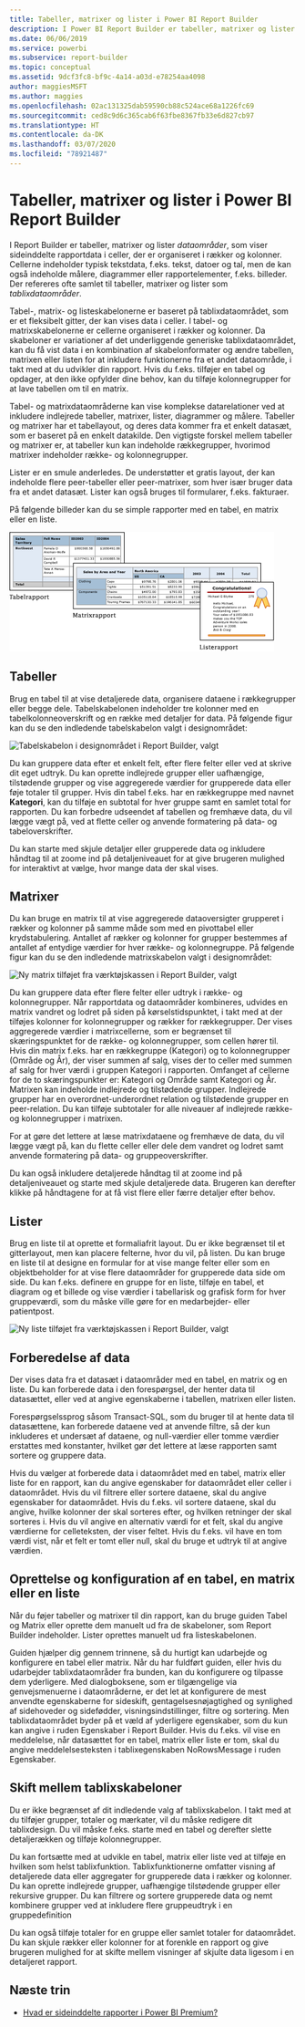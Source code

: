 ```yaml
---
title: Tabeller, matrixer og lister i Power BI Report Builder
description: I Power BI Report Builder er tabeller, matrixer og lister dataområder, som viser sideinddelte rapportdata i celler, der er organiseret i rækker og kolonner.
ms.date: 06/06/2019
ms.service: powerbi
ms.subservice: report-builder
ms.topic: conceptual
ms.assetid: 9dcf3fc8-bf9c-4a14-a03d-e78254aa4098
author: maggiesMSFT
ms.author: maggies
ms.openlocfilehash: 02ac131325dab59590cb88c524ace68a1226fc69
ms.sourcegitcommit: ced8c9d6c365cab6f63fbe8367fb33e6d827cb97
ms.translationtype: HT
ms.contentlocale: da-DK
ms.lasthandoff: 03/07/2020
ms.locfileid: "78921487"
---
```

# <a name="tables-matrixes-and-lists-in-power-bi-report-builder"></a>Tabeller, matrixer og lister i Power BI Report Builder
 I Report Builder er tabeller, matrixer og lister *dataområder*, som viser sideinddelte rapportdata i celler, der er organiseret i rækker og kolonner. Cellerne indeholder typisk tekstdata, f.eks. tekst, datoer og tal, men de kan også indeholde målere, diagrammer eller rapportelementer, f.eks. billeder. Der refereres ofte samlet til tabeller, matrixer og lister som *tablixdataområder*.  
  
 Tabel-, matrix- og listeskabelonerne er baseret på tablixdataområdet, som er et fleksibelt gitter, der kan vises data i celler. I tabel- og matrixskabelonerne er cellerne organiseret i rækker og kolonner. Da skabeloner er variationer af det underliggende generiske tablixdataområdet, kan du få vist data i en kombination af skabelonformater og ændre tabellen, matrixen eller listen for at inkludere funktionerne fra et andet dataområde, i takt med at du udvikler din rapport. Hvis du f.eks. tilføjer en tabel og opdager, at den ikke opfylder dine behov, kan du tilføje kolonnegrupper for at lave tabellen om til en matrix.  
  
 Tabel- og matrixdataområderne kan vise komplekse datarelationer ved at inkludere indlejrede tabeller, matrixer, lister, diagrammer og målere. Tabeller og matrixer har et tabellayout, og deres data kommer fra et enkelt datasæt, som er baseret på en enkelt datakilde. Den vigtigste forskel mellem tabeller og matrixer er, at tabeller kun kan indeholde rækkegrupper, hvorimod matrixer indeholder række- og kolonnegrupper.  
  
 Lister er en smule anderledes. De understøtter et gratis layout, der kan indeholde flere peer-tabeller eller peer-matrixer, som hver især bruger data fra et andet datasæt. Lister kan også bruges til formularer, f.eks. fakturaer.  
  
 På følgende billeder kan du se simple rapporter med en tabel, en matrix eller en liste.  

![Tabel, matrix og liste i Report Builder](media/report-builder-tables-matrices-lists/report-builder-table-matrix-list.png)
  
##  <a name="Table"></a> Tabeller  
 Brug en tabel til at vise detaljerede data, organisere dataene i rækkegrupper eller begge dele. Tabelskabelonen indeholder tre kolonner med en tabelkolonneoverskrift og en række med detaljer for data. På følgende figur kan du se den indledende tabelskabelon valgt i designområdet:  

![Tabelskabelon i designområdet i Report Builder, valgt](media/report-builder-tables-matrices-lists/report-builder-new-table.png)
  
 Du kan gruppere data efter et enkelt felt, efter flere felter eller ved at skrive dit eget udtryk. Du kan oprette indlejrede grupper eller uafhængige, tilstødende grupper og vise aggregerede værdier for grupperede data eller føje totaler til grupper. Hvis din tabel f.eks. har en rækkegruppe med navnet **Kategori**, kan du tilføje en subtotal for hver gruppe samt en samlet total for rapporten. Du kan forbedre udseendet af tabellen og fremhæve data, du vil lægge vægt på, ved at flette celler og anvende formatering på data- og tabeloverskrifter.  
  
 Du kan starte med skjule detaljer eller grupperede data og inkludere håndtag til at zoome ind på detaljeniveauet for at give brugeren mulighed for interaktivt at vælge, hvor mange data der skal vises.  
  
##  <a name="Matrix"></a> Matrixer  
 Du kan bruge en matrix til at vise aggregerede dataoversigter grupperet i rækker og kolonner på samme måde som med en pivottabel eller krydstabulering. Antallet af rækker og kolonner for grupper bestemmes af antallet af entydige værdier for hver række- og kolonnegruppe. På følgende figur kan du se den indledende matrixskabelon valgt i designområdet:  

![Ny matrix tilføjet fra værktøjskassen i Report Builder, valgt](media/report-builder-tables-matrices-lists/report-builder-new-matrix.png)
 
 Du kan gruppere data efter flere felter eller udtryk i række- og kolonnegrupper. Når rapportdata og dataområder kombineres, udvides en matrix vandret og lodret på siden på kørselstidspunktet, i takt med at der tilføjes kolonner for kolonnegrupper og rækker for rækkegrupper. Der vises aggregerede værdier i matrixcellerne, som er begrænset til skæringspunktet for de række- og kolonnegrupper, som cellen hører til. Hvis din matrix f.eks. har en rækkegruppe (Kategori) og to kolonnegrupper (Område og År), der viser summen af salg, vises der to celler med summen af salg for hver værdi i gruppen Kategori i rapporten. Omfanget af cellerne for de to skæringspunkter er: Kategori og Område samt Kategori og År. Matrixen kan indeholde indlejrede og tilstødende grupper. Indlejrede grupper har en overordnet-underordnet relation og tilstødende grupper en peer-relation. Du kan tilføje subtotaler for alle niveauer af indlejrede række- og kolonnegrupper i matrixen.  
  
 For at gøre det lettere at læse matrixdataene og fremhæve de data, du vil lægge vægt på, kan du flette celler eller dele dem vandret og lodret samt anvende formatering på data- og gruppeoverskrifter.  
  
 Du kan også inkludere detaljerede håndtag til at zoome ind på detaljeniveauet og starte med skjule detaljerede data. Brugeren kan derefter klikke på håndtagene for at få vist flere eller færre detaljer efter behov.  
  
##  <a name="List"></a> Lister  
 Brug en liste til at oprette et formaliafrit layout. Du er ikke begrænset til et gitterlayout, men kan placere felterne, hvor du vil, på listen. Du kan bruge en liste til at designe en formular for at vise mange felter eller som en objektbeholder for at vise flere dataområder for grupperede data side om side. Du kan f.eks. definere en gruppe for en liste, tilføje en tabel, et diagram og et billede og vise værdier i tabellarisk og grafisk form for hver gruppeværdi, som du måske ville gøre for en medarbejder- eller patientpost.  

![Ny liste tilføjet fra værktøjskassen i Report Builder, valgt](media/report-builder-tables-matrices-lists/report-builder-new-list.png)
  
##  <a name="PreparingData"></a> Forberedelse af data  
 Der vises data fra et datasæt i dataområder med en tabel, en matrix og en liste. Du kan forberede data i den forespørgsel, der henter data til datasættet, eller ved at angive egenskaberne i tabellen, matrixen eller listen.  
  
 Forespørgselssprog såsom Transact-SQL, som du bruger til at hente data til datasættene, kan forberede dataene ved at anvende filtre, så der kun inkluderes et undersæt af dataene, og null-værdier eller tomme værdier erstattes med konstanter, hvilket gør det lettere at læse rapporten samt sortere og gruppere data.  
  
 Hvis du vælger at forberede data i dataområdet med en tabel, matrix eller liste for en rapport, kan du angive egenskaber for dataområdet eller celler i dataområdet. Hvis du vil filtrere eller sortere dataene, skal du angive egenskaber for dataområdet. Hvis du f.eks. vil sortere dataene, skal du angive, hvilke kolonner der skal sorteres efter, og hvilken retninger der skal sorteres i. Hvis du vil angive en alternativ værdi for et felt, skal du angive værdierne for celleteksten, der viser feltet. Hvis du f.eks. vil have en tom værdi vist, når et felt er tomt eller null, skal du bruge et udtryk til at angive værdien.  
  
##  <a name="BuildingConfiguringTableMatrixList"></a> Oprettelse og konfiguration af en tabel, en matrix eller en liste  
 Når du føjer tabeller og matrixer til din rapport, kan du bruge guiden Tabel og Matrix eller oprette dem manuelt ud fra de skabeloner, som Report Builder indeholder. Lister oprettes manuelt ud fra listeskabelonen.  
  
 Guiden hjælper dig gennem trinnene, så du hurtigt kan udarbejde og konfigurere en tabel eller matrix. Når du har fuldført guiden, eller hvis du udarbejder tablixdataområder fra bunden, kan du konfigurere og tilpasse dem yderligere. Med dialogboksene, som er tilgængelige via genvejsmenuerne i dataområderne, er det let at konfigurere de mest anvendte egenskaberne for sideskift, gentagelsesnøjagtighed og synlighed af sidehoveder og sidefødder, visningsindstillinger, filtre og sortering. Men tablixdataområdet byder på et væld af yderligere egenskaber, som du kun kan angive i ruden Egenskaber i Report Builder. Hvis du f.eks. vil vise en meddelelse, når datasættet for en tabel, matrix eller liste er tom, skal du angive meddelelsesteksten i tablixegenskaben NoRowsMessage i ruden Egenskaber.  
  
##  <a name="ChangingBetweenTablixTemplates"></a> Skift mellem tablixskabeloner  
 Du er ikke begrænset af dit indledende valg af tablixskabelon. I takt med at du tilføjer grupper, totaler og mærkater, vil du måske redigere dit tablixdesign. Du vil måske f.eks. starte med en tabel og derefter slette detaljerækken og tilføje kolonnegrupper.  
  
 Du kan fortsætte med at udvikle en tabel, matrix eller liste ved at tilføje en hvilken som helst tablixfunktion. Tablixfunktionerne omfatter visning af detaljerede data eller aggregater for grupperede data i rækker og kolonner. Du kan oprette indlejrede grupper, uafhængige tilstødende grupper eller rekursive grupper. Du kan filtrere og sortere grupperede data og nemt kombinere grupper ved at inkludere flere gruppeudtryk i en gruppedefinition  
  
 Du kan også tilføje totaler for en gruppe eller samlet totaler for dataområdet. Du kan skjule rækker eller kolonner for at forenkle en rapport og give brugeren mulighed for at skifte mellem visninger af skjulte data ligesom i en detaljeret rapport. 

## <a name="next-steps"></a>Næste trin

- [Hvad er sideinddelte rapporter i Power BI Premium?](paginated-reports-report-builder-power-bi.md)
